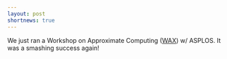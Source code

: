 ```yaml
---
layout: post
shortnews: true
---
```

We just ran a Workshop on Approximate Computing ([WAX](http://approximate.computer/wax2016/program/)) w/ ASPLOS. It was a smashing success again! 

